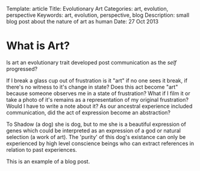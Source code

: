 Template: article
Title: Evolutionary Art
Categories: art, evolution, perspective
Keywords: art, evolution, perspective, blog
Description: small blog post about the nature of art as human
Date: 27 Oct 2013

# What is Art?

Is art an evolutionary trait developed post communication as the *self* progressed?

If I break a glass cup out of frustration is it "art" if no one sees it break, if there's no witness to it's change in
state? Does this act become "art" because someone observes me in a state of frustration? What if I film it or take a
photo of it's remains as a representation of my original frustration? Would I have to write a note about it? As our
ancestral experience included communication, did the act of expression become an abstraction?

To Shadow (a dog) she is dog, but to me she is a beautiful expression of genes which could be interpreted as an
expression of a god or natural selection (a work of art). The 'purity' of this dog's existance can only be experienced
by high level conscience beings who can extract references in relation to past experiences.

This is an example of a blog post.
